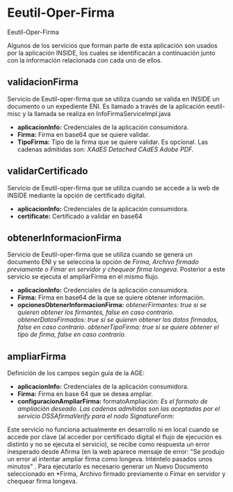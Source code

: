 # Eeutil-Oper-Firma
Eeutil-Oper-Firma

Algunos de los servicios que forman parte de esta aplicación son usados por la aplicación INSIDE, los cuales se identificacán a continuación junto con la información relacionada con cada uno de ellos.

## validacionFirma
Servicio de Eeutil-oper-firma que se utiliza cuando se valida en INSIDE un documento o un expediente ENI. Es llamado a través de la aplicación eeutil-misc y la llamada se realiza en InfoFirmaServiceImpl.java

* **aplicacionInfo:** Credenciales de la aplicación consumidora. 
* **Firma:** Firma en base64 que se quiere validar.
* **TipoFirma:** Tipo de la firma que se quiere validar. Es opcional. Las cadenas admitidas son:
*XAdES Detached
CAdES
Adobe PDF.*

## validarCertificado
Servicio de Eeutil-oper-firma que se utiliza cuando se accede a la web de INSIDE mediante la opción de certificado digital.

* **aplicacionInfo:** Credenciales de la aplicación consumidora. 
* **certificate:** Certificado a validar en base64

## obtenerInformacionFirma
Servicio de Eeutil-oper-firma que se utiliza cuando se genera un documento ENI y se seleccina la opción de *Firma, Archivo firmado previamente o Fimar en servidor y chequear firma longeva*. Posterior a este servicio se ejecuta el ampliarFirma en el mismo flujo. 

* **aplicacionInfo:** Credenciales de la aplicación consumidora. 
* **Firma:** Firma en base64 de la que se quiere obtener información.
* **opcionesObtenerInformacionFirma:** *obtenerFirmantes: true si se quieren obtener los firmantes, false en caso contrario. obtenerDatosFirmados: true si se quieren obtener los datos firmados, false en caso contrario. obtenerTipoFirma: true si se quiere obtener el tipo de firma, false en caso contrario.*

## ampliarFirma
Definición de los campos según guía de la AGE:

* **aplicacionInfo:** Credenciales de la aplicación consumidora. 
* **Firma:** Firma en base 64 que se desea ampliar.
* **configuracionAmpliarFirma:** formatoAmpliación: *Es el formato de ampliación deseado. Las cadenas admitidas son las aceptadas por el servicio DSSAfirmaVerify para el nodo SignatureForm:*

Este servicio no funciona actualmente en desarrollo ni en local cuando se accede por clave (al acceder por certificado digital el flujo de ejecución es distinto y no se ejecuta el servicio), se recibe como respuesta un error inesperado desde Afirma (en la web aparece mensaje de error: "Se produjo un error al intentar ampliar firma como longeva. Inténtelo pasados unos minutos" . Para ejecutarlo es necesario generar un Nuevo Documento seleccionado en *Firma, Archivo firmado previamente o Fimar en servidor y chequear firma longeva.
